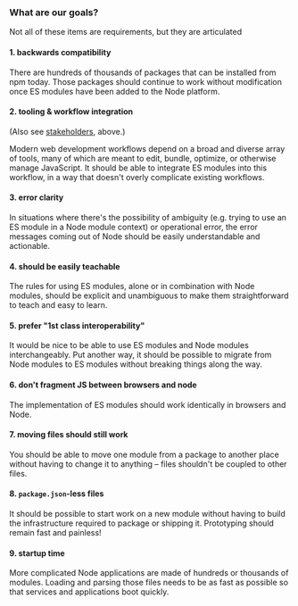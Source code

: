 <div id="goals"><h3>What are our goals?</h3></div>

Not all of these items are requirements, but they are articulated

#### 1. backwards compatibility

There are hundreds of thousands of packages that can be installed from npm
today. Those packages should continue to work without modification once ES
modules have been added to the Node platform.

#### 2. tooling & workflow integration

(Also see <a href="#stakeholders">stakeholders</a>, above.)

Modern web development workflows depend on a broad and diverse array of tools,
many of which are meant to edit, bundle, optimize, or otherwise manage
JavaScript. It should be able to integrate ES modules into this workflow, in a
way that doesn't overly complicate existing workflows.

#### 3. error clarity

In situations where there's the possibility of ambiguity (e.g. trying to use an
ES module in a Node module context) or operational error, the error messages
coming out of Node should be easily understandable and actionable.

#### 4. should be easily teachable

The rules for using ES modules, alone or in combination with Node modules,
should be explicit and unambiguous to make them straightforward to teach and
easy to learn.

#### 5. prefer "1st class interoperability"

It would be nice to be able to use ES modules and Node modules interchangeably.
Put another way, it should be possible to migrate from Node modules to ES
modules without breaking things along the way.

#### 6. don't fragment JS between browsers and node

The implementation of ES modules should work identically in browsers and Node.

#### 7. moving files should still work

You should be able to move one module from a package to another place without
having to change it to anything – files shouldn't be coupled to other files.

#### 8. `package.json`-less files

It should be possible to start work on a new module without having to build the
infrastructure required to package or shipping it. Prototyping should remain
fast and painless!

#### 9. startup time

More complicated Node applications are made of hundreds or thousands of
modules. Loading and parsing those files needs to be as fast as possible so
that services and applications boot quickly.
